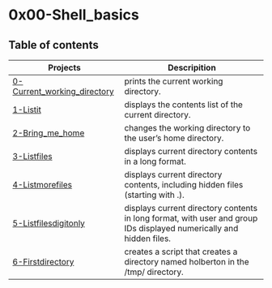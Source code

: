 # 0x00-Shell_basics

## Table of contents
| Projects | Descripition |
| -------- | ------------ |
|[0-Current_working_directory](0-Current_working_directory) | prints the current working directory. |
|[1-Listit](1-listit) | displays the contents list of the current directory. |
|[2-Bring_me_home](2-bring_me_home) |  changes the working directory to the user’s home directory. |
|[3-Listfiles](3-listfiles) | displays current directory contents in a long format. |
|[4-Listmorefiles](4-listmorefiles) |  displays current directory contents, including hidden files (starting with .). |
|[5-Listfilesdigitonly](5-listfilesdigitonly) | displays current directory contents in long format, with user and group IDs displayed numerically and hidden files. |
|[6-Firstdirectory](6-firstdirectory) | creates a script that creates a directory named holberton in the /tmp/ directory. |


